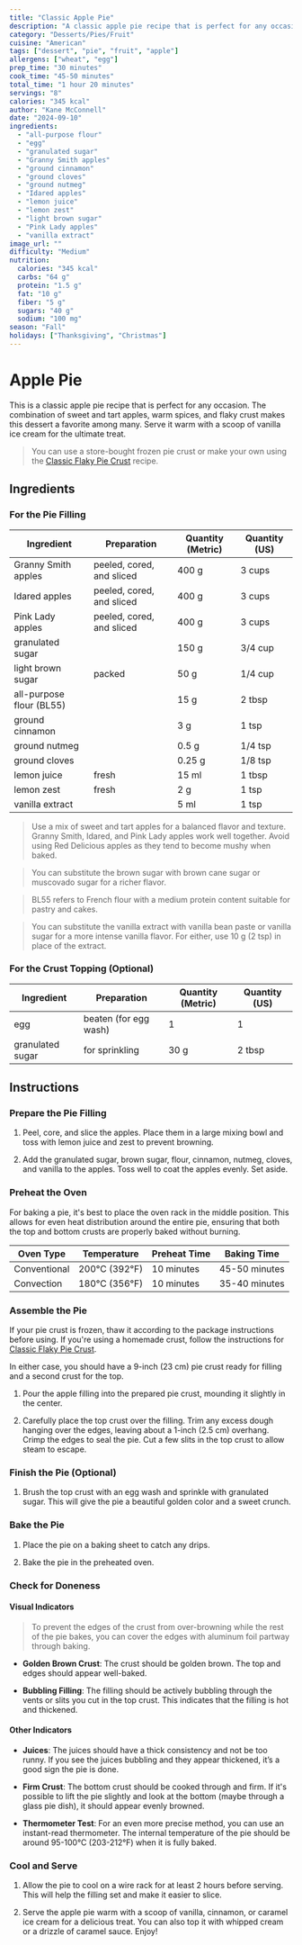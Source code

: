 ```yaml
---
title: "Classic Apple Pie"
description: "A classic apple pie recipe that is perfect for any occasion. The combination of sweet and tart apples, warm spices, and flaky crust makes this dessert a favorite among many. Serve it warm with a scoop of vanilla ice cream for the ultimate treat."
category: "Desserts/Pies/Fruit"
cuisine: "American"
tags: ["dessert", "pie", "fruit", "apple"]
allergens: ["wheat", "egg"]
prep_time: "30 minutes"
cook_time: "45-50 minutes"
total_time: "1 hour 20 minutes"
servings: "8"
calories: "345 kcal"
author: "Kane McConnell"
date: "2024-09-10"
ingredients:
  - "all-purpose flour"
  - "egg"
  - "granulated sugar"
  - "Granny Smith apples"
  - "ground cinnamon"
  - "ground cloves"
  - "ground nutmeg"
  - "Idared apples"
  - "lemon juice"
  - "lemon zest"
  - "light brown sugar"
  - "Pink Lady apples"
  - "vanilla extract"
image_url: ""
difficulty: "Medium"
nutrition:
  calories: "345 kcal"
  carbs: "64 g"
  protein: "1.5 g"
  fat: "10 g"
  fiber: "5 g"
  sugars: "40 g"
  sodium: "100 mg"
season: "Fall"
holidays: ["Thanksgiving", "Christmas"]
---
```


# Apple Pie

This is a classic apple pie recipe that is perfect for any occasion. The combination of sweet and tart apples, warm spices, and flaky crust makes this dessert a favorite among many. Serve it warm with a scoop of vanilla ice cream for the ultimate treat.

> You can use a store-bought frozen pie crust or make your own using the [Classic Flaky Pie Crust](../Shells/Baked/Classic%20Flaky%20Pie%20Crust.md) recipe.

## Ingredients

### For the Pie Filling

| Ingredient | Preparation | Quantity (Metric) | Quantity (US) |
|---|----|----|----|
| Granny Smith apples | peeled, cored, and sliced | 400 g | 3 cups  |
| Idared apples | peeled, cored, and sliced | 400 g | 3 cups  |
| Pink Lady apples | peeled, cored, and sliced | 400 g | 3 cups |
| granulated sugar | | 150 g | 3/4 cup |
| light brown sugar | packed | 50 g | 1/4 cup |
| all-purpose flour (BL55) | | 15 g | 2 tbsp |
| ground cinnamon | | 3 g | 1 tsp |
| ground nutmeg | | 0.5 g | 1/4 tsp |
| ground cloves | | 0.25 g | 1/8 tsp |
| lemon juice | fresh | 15 ml | 1 tbsp |
| lemon zest | fresh | 2 g | 1 tsp |
| vanilla extract | | 5 ml | 1 tsp |

> Use a mix of sweet and tart apples for a balanced flavor and texture. Granny Smith, Idared, and Pink Lady apples work well together. Avoid using Red Delicious apples as they tend to become mushy when baked.

> You can substitute the brown sugar with brown cane sugar or muscovado sugar for a richer flavor.

> BL55 refers to French flour with a medium protein content suitable for pastry and cakes.

> You can substitute the vanilla extract with vanilla bean paste or vanilla sugar for a more intense vanilla flavor. For either, use 10 g (2 tsp) in place of the extract.

### For the Crust Topping (Optional)

| Ingredient | Preparation | Quantity (Metric) | Quantity (US) |
|---|----|----|----|
| egg | beaten (for egg wash) | 1 | 1 |
| granulated sugar | for sprinkling | 30 g | 2 tbsp |

## Instructions

### Prepare the Pie Filling

1. Peel, core, and slice the apples. Place them in a large mixing bowl and toss with lemon juice and zest to prevent browning.

1. Add the granulated sugar, brown sugar, flour, cinnamon, nutmeg, cloves, and vanilla to the apples. Toss well to coat the apples evenly. Set aside.

### Preheat the Oven

For baking a pie, it's best to place the oven rack in the middle position. This allows for even heat distribution around the entire pie, ensuring that both the top and bottom crusts are properly baked without burning.

| Oven Type | Temperature | Preheat Time | Baking Time |
|---|----|----|----|
| Conventional | 200°C (392°F) | 10 minutes | 45-50 minutes |
| Convection | 180°C (356°F) | 10 minutes | 35-40 minutes |

### Assemble the Pie

If your pie crust is frozen, thaw it according to the package instructions before using. If you're using a homemade crust, follow the instructions for [Classic Flaky Pie Crust](../Shells/Baked/Classic%20Flaky%20Pie%20Crust.md). 

In either case, you should have a 9-inch (23 cm) pie crust ready for filling and a second crust for the top.

1. Pour the apple filling into the prepared pie crust, mounding it slightly in the center.

1. Carefully place the top crust over the filling. Trim any excess dough hanging over the edges, leaving about a 1-inch (2.5 cm) overhang. Crimp the edges to seal the pie. Cut a few slits in the top crust to allow steam to escape.

### Finish the Pie (Optional)

1. Brush the top crust with an egg wash and sprinkle with granulated sugar. This will give the pie a beautiful golden color and a sweet crunch.

### Bake the Pie

1. Place the pie on a baking sheet to catch any drips.

1. Bake the pie in the preheated oven.

### Check for Doneness

#### Visual Indicators

>  To prevent the edges of the crust from over-browning while the rest of the pie bakes, you can cover the edges with aluminum foil partway through baking.

- **Golden Brown Crust**: The crust should be golden brown. The top and edges should appear well-baked.

- **Bubbling Filling**: The filling should be actively bubbling through the vents or slits you cut in the top crust. This indicates that the filling is hot and thickened.

#### Other Indicators

- **Juices**: The juices should have a thick consistency and not be too runny. If you see the juices bubbling and they appear thickened, it’s a good sign the pie is done.

- **Firm Crust**: The bottom crust should be cooked through and firm. If it's possible to lift the pie slightly and look at the bottom (maybe through a glass pie dish), it should appear evenly browned.

- **Thermometer Test**: For an even more precise method, you can use an instant-read thermometer. The internal temperature of the pie should be around 95-100°C (203-212°F) when it is fully baked.

### Cool and Serve

1. Allow the pie to cool on a wire rack for at least 2 hours before serving. This will help the filling set and make it easier to slice.

1. Serve the apple pie warm with a scoop of vanilla, cinnamon, or caramel ice cream for a delicious treat. You can also top it with whipped cream or a drizzle of caramel sauce. Enjoy!


